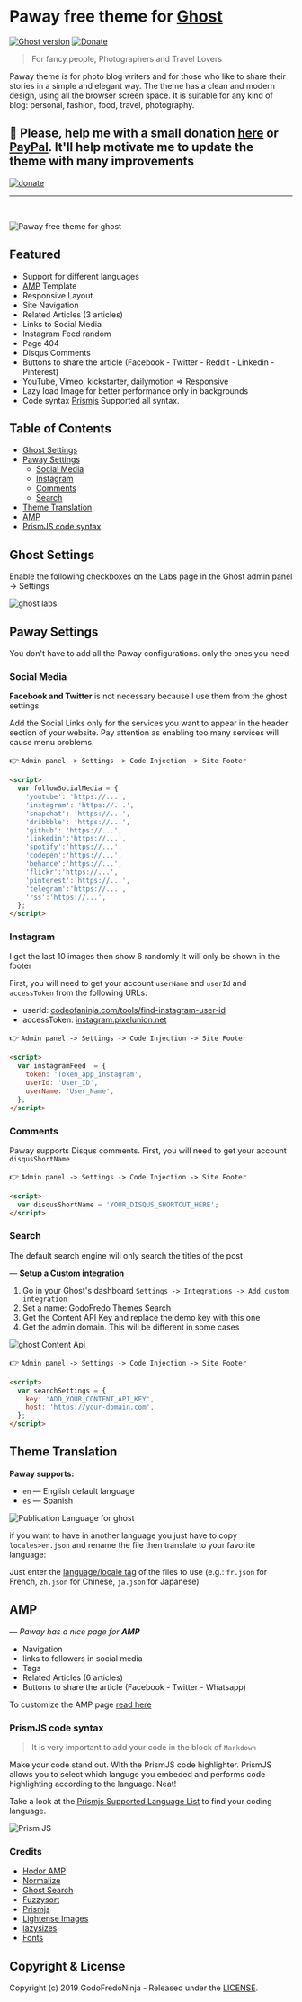 # Paway free theme for [Ghost](https://github.com/tryghost/ghost/)

[![Ghost version](https://img.shields.io/badge/Ghost-2.x-brightgreen.svg)](https://github.com/TryGhost/Ghost)
[![Donate](https://img.shields.io/badge/donate-paypal-blue.svg)](https://www.paypal.me/godofredoninja)

> For fancy people, Photographers and Travel Lovers

Paway theme is for photo blog writers and for those who like to share their stories in a simple and elegant way. The theme has a clean and modern design, using all the browser screen space.
It is suitable for any kind of blog: personal, fashion, food, travel, photography.

## 🙏 Please, help me with a small donation [here](https://www.paypal.com/cgi-bin/webscr?cmd=_s-xclick&hosted_button_id=LJBVP2C9HTCSY&source=url) or [PayPal](https://www.paypal.me/godofredoninja). It'll help motivate me to update the theme with many improvements

[![donate](./assets/images/donate.gif)](https://www.paypal.me/godofredoninja)

---

&nbsp;

![Paway free theme for ghost](./assets/images/screenshot-desktop.jpg)

## Featured

- Support for different languages
- [AMP](https://github.com/godofredoninja/Hodor-AMP-Ghost) Template
- Responsive Layout
- Site Navigation
- Related Articles (3 articles)
- Links to Social Media
- Instagram Feed random
- Page 404
- Disqus Comments
- Buttons to share the article (Facebook - Twitter - Reddit - Linkedin - Pinterest)
- YouTube, Vimeo, kickstarter, dailymotion => Responsive
- Lazy load Image for better performance only in backgrounds
- Code syntax [Prismjs](http://prismjs.com/index.html#languages-list) Supported all syntax.

## Table of Contents

- [Ghost Settings](#ghost-settings)
- [Paway Settings](#paway-settings)
  - [Social Media](#social-media)
  - [Instagram](#instagram)
  - [Comments](#comments)
  - [Search](#search)
- [Theme Translation](#theme-translation)
- [AMP](#amp)
- [PrismJS code syntax](#prismjs-code-syntax)

## Ghost Settings

Enable the following checkboxes on the Labs page in the Ghost admin panel -> Settings

![ghost labs](./documentation/ghost.jpg)

## Paway Settings

You don't have to add all the Paway configurations. only the ones you need

### Social Media

**Facebook and Twitter** is not necessary because I use them from the ghost settings

Add the Social Links only for the services you want to appear in the header section of your website. Pay attention as enabling too many services will cause menu problems.

👉 `Admin panel -> Settings -> Code Injection -> Site Footer`

```html
<script>
  var followSocialMedia = {
    'youtube': 'https://...',
    'instagram': 'https://...',
    'snapchat': 'https://...',
    'dribbble': 'https://...',
    'github': 'https://...',
    'linkedin':'https://...',
    'spotify':'https://...',
    'codepen':'https://...',
    'behance':'https://...',
    'flickr':'https://...',
    'pinterest':'https://...',
    'telegram':'https://...',
    'rss':'https://...',
  };
</script>
```

### Instagram

I get the last 10 images then show 6 randomly It will only be shown in the footer

First, you will need to get your account `userName` and `userId` and `accessToken` from the following URLs:

- userId: [codeofaninja.com/tools/find-instagram-user-id](https://codeofaninja.com/tools/find-instagram-user-id)
- accessToken: [instagram.pixelunion.net](http://instagram.pixelunion.net/)

👉 `Admin panel -> Settings -> Code Injection -> Site Footer`

```html
<script>
  var instagramFeed  = {
    token: 'Token_app_instagram',
    userId: 'User_ID',
    userName: 'User_Name',
  };
</script>
```

### Comments

Paway supports Disqus comments. First, you will need to get your account `disqusShortName`

👉 `Admin panel -> Settings -> Code Injection -> Site Footer`

```html
<script>
  var disqusShortName = 'YOUR_DISQUS_SHORTCUT_HERE';
</script>
```

### Search

The default search engine will only search the titles of the post

 — **Setup a Custom integration**

1. Go in your Ghost's dashboard `Settings -> Integrations -> Add custom integration`
2. Set a name: GodoFredo Themes Search
3. Get the Content API Key and replace the demo key with this one
4. Get the admin domain. This will be different in some cases

![ghost Content Api](./documentation/content-api.jpg)

👉 `Admin panel -> Settings -> Code Injection -> Site Footer`

```html
<script>
  var searchSettings = {
    key: 'ADD_YOUR_CONTENT_API_KEY',
    host: 'https://your-domain.com',
  };
</script>
```

## Theme Translation

**Paway supports:**

- `en` — English default language
- `es` — Spanish

![Publication Language for ghost](./documentation/language.jpg)

if you want to have in another language you just have to copy `locales>en.json` and rename the file then translate to your favorite language:

Just enter the [language/locale tag](https://www.w3schools.com/tags/ref_language_codes.asp) of the files to use (e.g.: `fr.json` for French, `zh.json` for Chinese, `ja.json` for Japanese)

## AMP

— *Paway has a nice page for **AMP***

- Navigation
- links to followers in social media
- Tags
- Related Articles (6 articles)
- Buttons to share the article (Facebook - Twitter - Whatsapp)

To customize the AMP page [read here](https://github.com/godofredoninja/Hodor-AMP-Ghost)

### PrismJS code syntax

> It is very important to add your code in the block of `Markdown`

Make your code stand out. WIth the PrismJS code highlighter. PrismJS allows you to select which languge you embeded and performs code highlighting according to the language. Neat!

Take a look at the [Prismjs Supported Language List](http://prismjs.com/#languages-list) to find your coding language.

![Prism JS](./documentation/prismjs.jpg)

### Credits

- [Hodor AMP](https://github.com/godofredoninja/Hodor-AMP-Ghost)
- [Normalize](https://necolas.github.io/normalize.css/)
- [Ghost Search](https://github.com/HauntedThemes/ghost-search)
- [Fuzzysort](https://github.com/farzher/fuzzysort)
- [Prismjs](http://prismjs.com/)
- [Lightense Images](https://github.com/sparanoid/lightense-images)
- [lazysizes](https://github.com/aFarkas/lazysizes)
- [Fonts](https://fonts.google.com/selection?query=Playfair&selection.family=Playfair+Display|Roboto)

## Copyright & License

Copyright (c) 2019 GodoFredoNinja - Released under the [LICENSE](LICENSE).
